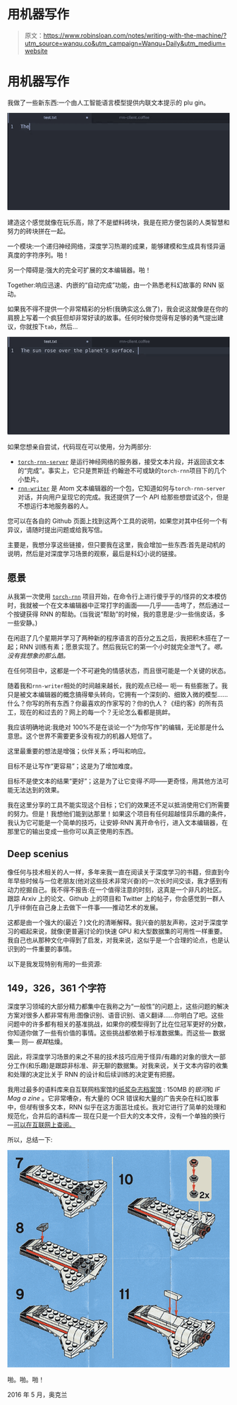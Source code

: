 # 用机器写作

> 原文：<https://www.robinsloan.com/notes/writing-with-the-machine/?utm_source=wanqu.co&utm_campaign=Wanqu+Daily&utm_medium=website>

<main>

# 用机器写作

我做了一些新东西:一个由人工智能语言模型提供内联文本提示的 plu gin。

![rnn-writer example](img/a3a4b5b1da833c41e05a6f539a1c3b55.png)

建造这个感觉就像在玩乐高，除了不是塑料砖块，我是在把方便包装的人类智慧和努力的砖块拼在一起。

一个模块:一个递归神经网络，深度学习热潮的成果，能够建模和生成具有怪异逼真度的字符序列。啪！

另一个障碍是:强大的完全可扩展的文本编辑器。啪！

Together:响应迅速、内嵌的“自动完成”功能，由一个熟悉老科幻故事的 RNN 驱动。

如果我不得不提供一个非常精彩的分析(我确实这么做了)，我会说这就像是在你的肩膀上写着一个疯狂但却非常好读的故事。任何时候你觉得有足够的勇气提出建议，你就按下`tab`，然后…

![rnn-writer example](img/6b96816e9fa1d0314c1e2bf01ac76e63.png)

如果您想亲自尝试，代码现在可以使用，分为两部分:

*   [`torch-rnn-server`](https://github.com/robinsloan/torch-rnn-server) 是运行神经网络的服务器，接受文本片段，并返回该文本的“完成”。事实上，它只是贾斯廷·约翰逊不可或缺的`torch-rnn`项目下的几个小垫片。
*   [`rnn-writer`](https://github.com/robinsloan/rnn-writer) 是 Atom 文本编辑器的一个包，它知道如何与`torch-rnn-server`对话，并向用户呈现它的完成。我还提供了一个 API 给那些想尝试这个，但是不想运行本地服务器的人。

您可以在各自的 Github 页面上找到这两个工具的说明，如果您对其中任何一个有异议，请随时提出问题或给我写信。

主要是，我想分享这些链接，但只要我在这里，我会增加一些东西:首先是动机的说明，然后是对深度学习场景的观察，最后是科幻小说的链接。

## 愿景

从我第一次使用 [`torch-rnn`](https://github.com/jcjohnson/torch-rnn) 项目开始，在命令行上进行傻乎乎的/怪异的文本模仿时，我就被一个在文本编辑器中正常打字的画面——<wbr>几乎——<wbr>击垮了，然后通过一个按键获得 RNN 的帮助。(当我说“帮助”的时候，我的意思是:少一些俏皮话，多一些安静。)

在闲逛了几个星期并学习了两种新的程序语言的百分之五之后，我把积木搭在了一起；RNN 训练有素；愿景实现了。然后我玩它的第一个小时就完全泄气了。*嗯。没有我想象的那么酷。*

在任何项目中，这都是一个不可避免的情感状态，而且很可能是一个关键的状态。

随着我和`rnn-writer`相处的时间越来越长，我的观点已经— <wbr> 呃—  <wbr>有些膨胀了。我只是被文本编辑器的概念搞得晕头转向，它拥有一个深刻的、细致入微的模型……什么？你写的所有东西？你最喜欢的作家写的？你的仇人？《纽约客》的所有员工，现在的和过去的？网上的每一个？无论怎么看都是挑衅。

我应该明确地说:我绝对 100%不是在谈论一个“为你写作”的编辑，无论那是什么意思。这个世界不需要更多没有视力的机器人短信了。

这里最重要的想法是增强；伙伴关系；呼叫和响应。

目标不是让写作“更容易”；这是为了增加难度。

目标不是使文本的结果“更好”；这是为了让它变得*不同*——更奇怪，用其他方法可能无法达到的效果。

我在这里分享的工具不能实现这个目标；它们的效果还不足以抵消使用它们所需要的努力。但是！我想他们能到达那里！如果这个项目有任何超越怪异乐趣的条件，我认为它可能是一个简单的技巧，让安婷·RNN 离开命令行，进入文本编辑器，在那里它的输出变成一些你可以真正使用的东西。

## Deep scenius

像任何与技术相关的人一样，多年来我一直在阅读关于深度学习的书籍，但直到今年早些时候与一位老朋友(他对这些技术非常兴奋)的一次长时间交谈，我才感到有动力挖掘自己。我不得不报告:在一个值得注意的时刻，这真是一个非凡的社区。跟踪 Arxiv 上的论文、Github 上的项目和 Twitter 上的帖子，你会感觉到一群人几乎绊倒在自己身上去做下一件事——推动艺术的发展。

这都是由一个强大的(最近？)文化的清晰解释。我兴奋的朋友声称，这对于深度学习的崛起来说，就像(更普遍讨论的)快速 GPU 和大型数据集的可用性一样重要。我自己也从那种文化中得到了启发，对我来说，这似乎是一个合理的论点，也是认识到的一件重要的事情。

以下是我发现特别有用的一些资源:

## 149，326，361 个字符

深度学习领域的大部分精力都集中在我称之为“一般性”的问题上，这些问题的解决方案对很多人都非常有用:图像识别、语音识别、语义翻译……你明白了吧。这些问题中的许多都有相关的基准挑战，如果你的模型得到了比在位冠军更好的分数，你知道你做了一些有价值的事情。这些挑战都依赖于标准数据集。而这些— <wbr> 数据集—  <wbr> 则—  <wbr> *极其*枯燥。

因此，将深度学习场景的来之不易的技术技巧应用于怪异/有趣的对象的很大一部分工作(和乐趣)是跟踪非标准、非无聊的数据集。对我来说，关于文本内容的收集和处理的决定比关于 RNN 的设计和后续训练的决定更有把握。

我用过最多的语料库来自互联网档案馆的[纸浆杂志档案馆](https://archive.org/details/pulpmagazinearchive) : 150MB 的*银河*和 *IF Mag a zine* 。它非常嘈杂，有大量的 OCR 错误和大量的广告夹杂在科幻故事中，但*哇*有很多文本，RNN 似乎在这方面茁壮成长。我对它进行了简单的处理和规范化，合并后的语料库— <wbr>现在只是一个巨大的文本文件，没有一个单独的换行—<wbr>[可以在互联网上查阅。](https://archive.org/details/scifi-corpus)

所以，总结一下:

![](img/1520b2726613c3f97ccfa717ff997606.png)

啪。啪。啪！

2016 年 5 月，奥克兰

</main>
